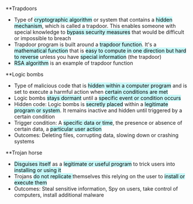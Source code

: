 **Trapdoors
- Type of <mark style="background: #ABF7F7A6;">cryptographic algorithm</mark> or system that contains a <mark style="background: #ABF7F7A6;">hidden mechanism</mark>, which is called a trapdoor. This enables someone with special knowledge to <mark style="background: #ABF7F7A6;">bypass security measures</mark> that would be difficult or impossible to breach
- Trapdoor program is built around a <mark style="background: #ABF7F7A6;">trapdoor function</mark>. It's a <mark style="background: #ABF7F7A6;">mathematical function</mark> that is <mark style="background: #ABF7F7A6;">easy to compute in one direction but hard to reverse</mark> unless you have <mark style="background: #ABF7F7A6;">special information</mark> (the trapdoor)
- <mark style="background: #ABF7F7A6;">RSA algorithm</mark> is an example of trapdoor function

**Logic bombs 
- Type of malicious code that is <mark style="background: #ABF7F7A6;">hidden within a computer program</mark> and is set to execute a harmful action when <mark style="background: #ABF7F7A6;">certain conditions are met</mark>
- Logic bombs <mark style="background: #ABF7F7A6;">stays dormant</mark> until a <mark style="background: #ABF7F7A6;">specific event or condition occurs</mark>
- Hidden code: Logic bombs is <mark style="background: #ABF7F7A6;">secretly placed</mark> within a <mark style="background: #ABF7F7A6;">legitimate program or system</mark>. It remains inactive and hidden until triggered by a certain condition
- Trigger condition: A <mark style="background: #ABF7F7A6;">specific data or time</mark>, the presence or absence of certain data, a <mark style="background: #ABF7F7A6;">particular user action</mark> 
- Outcomes: Deleting files, corrupting data, slowing down or crashing systems

**Trojan horse
- <mark style="background: #ABF7F7A6;">Disguises itself</mark> as a <mark style="background: #ABF7F7A6;">legitimate or useful program</mark> to trick users into <mark style="background: #ABF7F7A6;">installing or using it</mark>
- Trojans <mark style="background: #ABF7F7A6;">do not replicate </mark>themselves this relying on the user to <mark style="background: #ABF7F7A6;">install or execute them</mark>
- Outcomes: Steal sensitive information, Spy on users, take control of computers, install additional malware